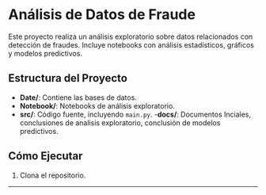 # Análisis de Datos de Fraude

Este proyecto realiza un análisis exploratorio sobre datos relacionados con detección de fraudes. Incluye notebooks con análisis estadísticos, gráficos y modelos predictivos.

## Estructura del Proyecto
- **Date/**: Contiene las bases de datos.
- **Notebook/**: Notebooks de análisis exploratorio.
- **src/**: Código fuente, incluyendo `main.py`.
-**docs/**: Documentos Inciales, conclusiones de analisis exploratorio, conclusión de modelos
predictivos.

## Cómo Ejecutar
1. Clona el repositorio.


---
